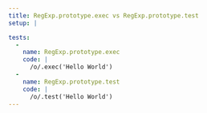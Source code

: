 ```yaml
---
title: RegExp.prototype.exec vs RegExp.prototype.test
setup: |

tests:
  -
    name: RegExp.prototype.exec
    code: |
      /o/.exec('Hello World')
  -
    name: RegExp.prototype.test
    code: |
      /o/.test('Hello World')
---
```


